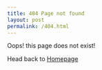 ```yaml
---
title: 404 Page not found
layout: post
permalink: /404.html
---
```


Oops! this page does not exist!

Head back to [Homepage](/)